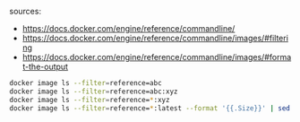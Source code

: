 sources:
  + https://docs.docker.com/engine/reference/commandline/
  + https://docs.docker.com/engine/reference/commandline/images/#filtering
  + https://docs.docker.com/engine/reference/commandline/images/#format-the-output


```bash
docker image ls --filter=reference=abc
docker image ls --filter=reference=abc:xyz
docker image ls --filter=reference=*:xyz
docker image ls --filter=reference=*:latest --format '{{.Size}}' | sed -ne 's/GB//p' | awk '{ SUM += $1; } END {print SUM }'
```